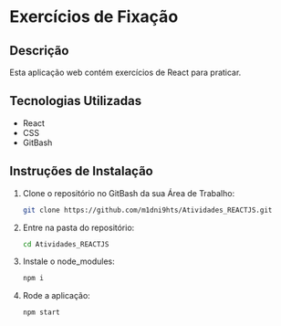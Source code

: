 # Exercícios de Fixação

## Descrição
Esta aplicação web contém exercícios de React para praticar.

## Tecnologias Utilizadas
- React
- CSS
- GitBash

## Instruções de Instalação
1. Clone o repositório no GitBash da sua Área de Trabalho:
   ```bash
   git clone https://github.com/m1dni9hts/Atividades_REACTJS.git
2. Entre na pasta do repositório:
   ```bash
   cd Atividades_REACTJS
3. Instale o node_modules:
   ```bash
   npm i
4. Rode a aplicação:
   ```bash
   npm start
